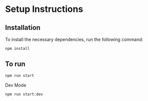 # Setup Instructions

## Installation

To install the necessary dependencies, run the following command:

```bash
npm install
```
## To run
```bash
npm run start
```
Dev Mode
```bash
npm run start:dev
```
